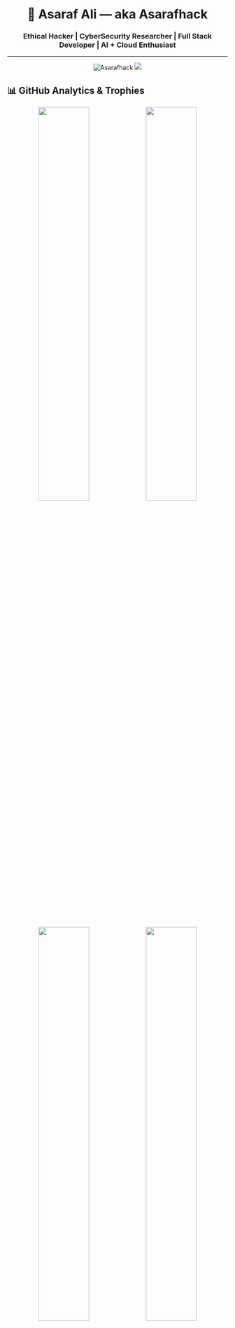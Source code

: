 <h1 align="center">🚀 Asaraf Ali — aka Asarafhack</h1>
<h3 align="center">Ethical Hacker | CyberSecurity Researcher | Full Stack Developer | AI + Cloud Enthusiast</h3>

---

<p align="center">
  <img src="https://komarev.com/ghpvc/?username=Asarafhack&label=Profile%20Views&color=brightgreen&style=for-the-badge" alt="Asarafhack" />
  <img src="https://img.shields.io/github/followers/Asarafhack?label=Followers&style=for-the-badge" />
</p>



## 📊 GitHub Analytics & Trophies

<p align="center">
  <img width="48%" src="https://github-readme-stats.vercel.app/api?username=Asarafhack&show_icons=true&theme=tokyonight&count_private=true&hide_border=false" />
  <img width="48%" src="https://github-readme-streak-stats.herokuapp.com/?user=Asarafhack&theme=tokyonight&hide_border=false" />
  <br/>
  <img width="48%" src="https://github-readme-stats.vercel.app/api/top-langs/?username=Asarafhack&layout=compact&theme=tokyonight&hide_border=false" />
  <img width="48%" src="https://github-profile-summary-cards.vercel.app/api/cards/productive-time?username=Asarafhack&theme=tokyonight&utcOffset=+5.5" />
  <br/>
  <img src="https://github-profile-trophy.vercel.app/?username=Asarafhack&theme=tokyonight&column=7&no-frame=true" />
</p>


## 👨‍💻 Tech & Tools Arsenal

### 🔐 Cybersecurity Stack:
![Nmap](https://img.shields.io/badge/Nmap-%2300599C.svg?style=for-the-badge&logo=gnu-privacy-guard&logoColor=white)
![Burp Suite](https://img.shields.io/badge/BurpSuite-FE7A16.svg?style=for-the-badge&logo=burpsuite&logoColor=white)
![Metasploit](https://img.shields.io/badge/Metasploit-004466.svg?style=for-the-badge&logo=metasploit&logoColor=white)
![Wireshark](https://img.shields.io/badge/Wireshark-1679A7.svg?style=for-the-badge&logo=wireshark&logoColor=white)
![Kali Linux](https://img.shields.io/badge/KaliLinux-557C94.svg?style=for-the-badge&logo=kalilinux&logoColor=white)
![Snort](https://img.shields.io/badge/Snort-FF0000.svg?style=for-the-badge&logoColor=white)
![OSINT](https://img.shields.io/badge/OSINT-FF69B4.svg?style=for-the-badge&logoColor=white)

### 💻 Programming Languages:
![Python](https://img.shields.io/badge/Python-3776AB?style=for-the-badge&logo=python&logoColor=white)
![Java](https://img.shields.io/badge/Java-ED8B00?style=for-the-badge&logo=openjdk&logoColor=white)
![C](https://img.shields.io/badge/C-00599C?style=for-the-badge&logo=c&logoColor=white)
![JavaScript](https://img.shields.io/badge/JavaScript-F7DF1E?style=for-the-badge&logo=javascript&logoColor=black)
![PHP](https://img.shields.io/badge/PHP-777BB4?style=for-the-badge&logo=php&logoColor=white)
![Kotlin](https://img.shields.io/badge/Kotlin-7F52FF?style=for-the-badge&logo=kotlin&logoColor=white)

### 🌐 Web & Frameworks:
![React](https://img.shields.io/badge/React-20232A?style=for-the-badge&logo=react&logoColor=61DAFB)
![Angular](https://img.shields.io/badge/Angular-DD0031?style=for-the-badge&logo=angular&logoColor=white)
![NodeJS](https://img.shields.io/badge/Node.js-339933?style=for-the-badge&logo=nodedotjs&logoColor=white)
![Flask](https://img.shields.io/badge/Flask-000000?style=for-the-badge&logo=flask&logoColor=white)
![Django](https://img.shields.io/badge/Django-092E20?style=for-the-badge&logo=django&logoColor=white)

### 🧠 AI/ML & Data Science:
![TensorFlow](https://img.shields.io/badge/TensorFlow-FF6F00?style=for-the-badge&logo=tensorflow&logoColor=white)
![NumPy](https://img.shields.io/badge/NumPy-013243?style=for-the-badge&logo=numpy&logoColor=white)
![Pandas](https://img.shields.io/badge/Pandas-150458?style=for-the-badge&logo=pandas&logoColor=white)
![Scikit Learn](https://img.shields.io/badge/scikit--learn-F7931E?style=for-the-badge&logo=scikit-learn&logoColor=white)
![Matplotlib](https://img.shields.io/badge/Matplotlib-11557C?style=for-the-badge&logo=matplotlib&logoColor=white)

### ☁️ Cloud & DevOps:
![AWS](https://img.shields.io/badge/AWS-FF9900?style=for-the-badge&logo=amazonaws&logoColor=white)
![Azure](https://img.shields.io/badge/Azure-0078D4?style=for-the-badge&logo=microsoftazure&logoColor=white)
![Google Cloud](https://img.shields.io/badge/GCP-4285F4?style=for-the-badge&logo=googlecloud&logoColor=white)
![Firebase](https://img.shields.io/badge/Firebase-FFCA28?style=for-the-badge&logo=firebase&logoColor=black)
![Docker](https://img.shields.io/badge/Docker-2496ED?style=for-the-badge&logo=docker&logoColor=white)
![Cloudflare](https://img.shields.io/badge/Cloudflare-F38020?style=for-the-badge&logo=cloudflare&logoColor=white)



## 🔥 Highlight Projects

- 🔐 **Mystery Hacked System** — CTF-style cybersecurity simulator  
- 🧠 **AI ATS Resume Builder** — React + Firebase + Gemini + OpenAI  
- 👮 **Drug Trafficking Detector** — NLP + social network analysis (SIH Finalist)  
- 🛡 **OEM Vulnerability Detector** — Firmware scanner & report engine  
- 🛒 **Smart Grocery Billing System** — Real-time billing, Firebase-linked

## 📊 GitHub Stats:
![](https://github-readme-stats.vercel.app/api?username=Asarafhack&theme=dark&hide_border=false&include_all_commits=true&count_private=true)  
![](https://github-readme-streak-stats.herokuapp.com/?user=Asarafhack&theme=dark&hide_border=false)  
![](https://github-readme-stats.vercel.app/api/top-langs/?username=Asarafhack&theme=dark&hide_border=false&layout=compact)

## 🕶 Cybersecurity Arsenal

> "While others scroll, I scan. While others post, I probe. I'm not just browsing — I'm watching the wire."

### 🛡️ Core Domains:
- **Ethical Hacking & Penetration Testing**
- **Threat Intelligence & Reconnaissance (OSINT)**
- **Web Application Security (OWASP Top 10)**
- **Cloud & DevSecOps Security**
- **Malware Analysis & Reverse Engineering (Basics)**
- **Cryptography & Secure Protocols**
- **Network Security & Packet Analysis**
- **API Security & JWT Exploitation**
- **System & Application Hardening**
- **IoT & OEM Device Vulnerability Scanning**



## 🧰 Cybersecurity Tools I Use:
| Category              | Tools & Tech Stack |
|----------------------|--------------------|
| **Scanning & Recon** | `Nmap`, `Nikto`, `WhatWeb`, `theHarvester`, `Amass`, `Shodan`, `Maltego` |
| **Web Hacking**      | `Burp Suite`, `OWASP ZAP`, `sqlmap`, `XSSer`, `Postman`, `WFuzz`, `JWT.io` |
| **Password Attacks** | `Hydra`, `John the Ripper`, `Hashcat` |
| **Payloads & Exploits** | `Metasploit`, `msfvenom`, `Exploit-DB`, `Searchsploit` |
| **Forensics**        | `Autopsy`, `Volatility`, `binwalk`, `ExifTool` |
| **Network Analysis** | `Wireshark`, `tcpdump`, `Ettercap`, `Snort`, `Zeek` |
| **Hardening Tools**  | `ufw`, `fail2ban`, `iptables`, `AppArmor` |
| **Bug Bounty Ready** | `HackerOne`, `Bugcrowd`, `Burp Collaborator`, `Google Dorking` |
| **Scripting**        | `Python`, `Bash`, `PowerShell`, `JavaScript` |


## 🧠 What I'm Into:
- 🔐 Ethical Hacking & Offensive Security  
- 🤖 Artificial Intelligence & Machine Learning  
- 🌐 Web3, Blockchain, and Smart Contracts  
- 📊 Data Science & Visualization  
- 💼 SAP Security & Enterprise Tools  
- ☁️ Cloud Engineering on AWS | GCP | Azure  
- 📱 Android & Full Stack App Development



## 📦 Certifications & Learning Paths:
- 🧠 **Google Cybersecurity Professional Certificate (Ongoing)**
- 📡 **TryHackMe: Offensive Pentesting & Red Teaming**
- 🔐 **Cisco CyberOps Basics**
- 🧬 **AI + Security Projects via Coursera**
- 🛠️ **Bug Bounty Hunter: Real Report Analyzer (self-learning)**


## 📫 Connect with Me

[![Instagram](https://img.shields.io/badge/@Handsomeasaraf-E4405F?style=for-the-badge&logo=instagram&logoColor=white)](https://instagram.com/Handsomeasaraf)  
[![LinkedIn](https://img.shields.io/badge/LinkedIn-Asaraf%20Ali-0077B5?style=for-the-badge&logo=linkedin&logoColor=white)](https://linkedin.com/in/Asaraf(hacker)Ali)  
📧 Email: **asarafcybertech@gmail.com**



## 🧠 Final Words

> _"Hack the ignorance. Secure the future."_  
> — Shadow Guy aka `Asarafhack`

<!-- Built with passion, payloads, and paranoia -->
  
  
